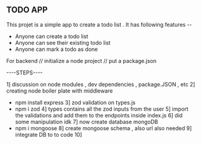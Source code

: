 ## TODO APP

This projet is a simple app to create a todo list .
It has following features --

- Anyone can create a todo list 
- Anyone can see their existing todo list 
- Anyone can mark a todo as done 

For backend 
// initialize a node project
// put a package.json 

----STEPS----

1] discussion on node modules , dev dependencies , package.JSON , etc
2] creating node boiler plate with middleware 
  - npm install express 
3] zod validation on types.js
   - npm i zod
4] types contains all the zod inputs from the user 
5] import the validations and add them to the endpoints inside index.js
6] did some manipulation  idk
7]  now create database mongoDB
  - npm i mongoose 
8]  create mongoose schema , also url also needed 
9] integrate DB to to code 
10] 







